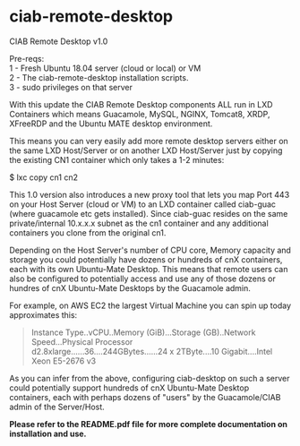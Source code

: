 # ciab-remote-desktop
CIAB Remote Desktop v1.0 

Pre-reqs:  
1 - Fresh Ubuntu 18.04 server (cloud or local) or VM  
2 - The ciab-remote-desktop installation scripts.  
3 - sudo privileges on that server  
 
With this update the CIAB Remote Desktop components ALL run in LXD Containers which means Guacamole, MySQL, NGINX, Tomcat8, XRDP, XFreeRDP and the Ubuntu MATE desktop environment.

This means you can very easily add more remote desktop servers either on the same LXD Host/Server or on another LXD Host/Server just by copying the existing CN1 container which only takes a 1-2 minutes:

$ lxc copy cn1 cn2 

This 1.0 version also introduces a new proxy tool that lets you map Port 443 on your Host Server (cloud or VM) to an LXD container called ciab-guac (where guacamole etc gets installed).   Since ciab-guac resides on the same private/internal 10.x.x.x subnet as the cn1 container and any additional containers you clone from the original cn1.   

Depending on the Host Server's number of CPU core, Memory capacity and storage you could potentially have dozens or hundreds of cnX containers, each with its own Ubuntu-Mate Desktop.   This means that remote users can also be configured to potentially access and use any of those dozens or hundres of cnX Ubuntu-Mate Desktops by the Guacamole admin.

For example, on AWS EC2 the largest Virtual Machine you can spin up today approximates this:

> Instance Type..vCPU..Memory (GiB)...Storage (GB)..Network Speed...Physical Processor  
> d2.8xlarge......36....244GBytes......24 x 2TByte....10 Gigabit....Intel Xeon E5-2676 v3

As you can infer from the above, configuring ciab-desktop on such a server could potentially support hundreds of cnX Ubuntu-Mate Desktop containers, each with perhaps dozens of "users" by the Guacamole/CIAB admin of the Server/Host.

**Please refer to the README.pdf file for more complete documentation on installation and use.**
 
